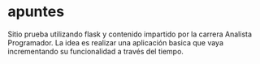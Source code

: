 # apuntes
Sitio prueba utilizando flask y contenido impartido por la carrera Analista Programador. La idea es realizar una aplicación basica que vaya incrementando su funcionalidad a través del tiempo.
